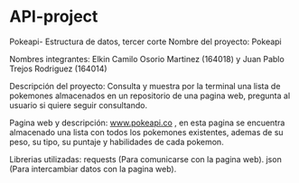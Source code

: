 # API-project
Pokeapi- Estructura de datos, tercer corte
Nombre del proyecto: Pokeapi

Nombres integrantes: Elkin Camilo Osorio Martinez (164018) y Juan Pablo Trejos Rodriguez (164014)

Descripción del proyecto: Consulta y muestra por la terminal una lista de pokemones almacenados en un repositorio de una pagina web, pregunta al usuario si quiere seguir consultando.

Pagina web y descripción: www.pokeapi.co , en esta pagina se encuentra almacenado una lista con todos los pokemones existentes, ademas de su peso, su tipo, su puntaje y habilidades de cada pokemon.

Librerias utilizadas: 
requests (Para comunicarse con la pagina web).
json (Para intercambiar datos con la pagina web).
